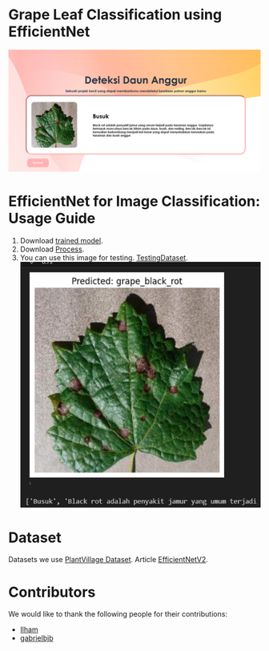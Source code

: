 # Grape Leaf Classification using EfficientNet
![Project Logo](Profile.png)
# EfficientNet for Image Classification: Usage Guide
1. Download [trained model](trained_model.zip).
2. Download [Process](Process.ipynb).
3. You can use this image for testing. [TestingDataset](Testing.zip).
   ![Project Logo](result.png)
# Dataset 
Datasets we use [PlantVillage Dataset](https://data.mendeley.com/datasets/tywbtsjrjv/1).
Article [EfficientNetV2](https://arxiv.org/pdf/2104.00298).
# Contributors

We would like to thank the following people for their contributions:

- [Ilham](https://github.com/iya777)
- [gabrielbjb](https://github.com/gabrielbjb)
